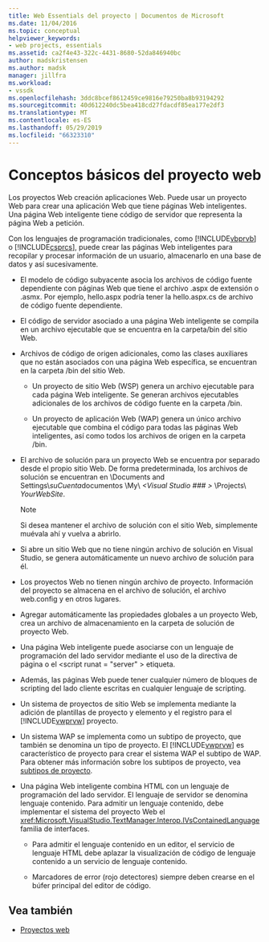 ```yaml
---
title: Web Essentials del proyecto | Documentos de Microsoft
ms.date: 11/04/2016
ms.topic: conceptual
helpviewer_keywords:
- web projects, essentials
ms.assetid: ca2f4e43-322c-4431-8680-52da846940bc
author: madskristensen
ms.author: madsk
manager: jillfra
ms.workload:
- vssdk
ms.openlocfilehash: 3ddc8bcef8612459ce9816e79250ba8b93194292
ms.sourcegitcommit: 40d612240dc5bea418cd27fdacdf85ea177e2df3
ms.translationtype: MT
ms.contentlocale: es-ES
ms.lasthandoff: 05/29/2019
ms.locfileid: "66323310"
---
```

# <a name="web-project-essentials"></a>Conceptos básicos del proyecto web
Los proyectos Web creación aplicaciones Web. Puede usar un proyecto Web para crear una aplicación Web que tiene páginas Web inteligentes. Una página Web inteligente tiene código de servidor que representa la página Web a petición.

 Con los lenguajes de programación tradicionales, como [!INCLUDE[vbprvb](../../code-quality/includes/vbprvb_md.md)] o [!INCLUDE[csprcs](../../data-tools/includes/csprcs_md.md)], puede crear las páginas Web inteligentes para recopilar y procesar información de un usuario, almacenarlo en una base de datos y así sucesivamente.

- El modelo de código subyacente asocia los archivos de código fuente dependiente con páginas Web que tiene el archivo .aspx de extensión o .asmx. Por ejemplo, hello.aspx podría tener la hello.aspx.cs de archivo de código fuente dependiente.

- El código de servidor asociado a una página Web inteligente se compila en un archivo ejecutable que se encuentra en la carpeta/bin del sitio Web.

- Archivos de código de origen adicionales, como las clases auxiliares que no están asociados con una página Web específica, se encuentran en la carpeta /bin del sitio Web.

  - Un proyecto de sitio Web (WSP) genera un archivo ejecutable para cada página Web inteligente. Se generan archivos ejecutables adicionales de los archivos de código fuente en la carpeta /bin.

  - Un proyecto de aplicación Web (WAP) genera un único archivo ejecutable que combina el código para todas las páginas Web inteligentes, así como todos los archivos de origen en la carpeta /bin.

- El archivo de solución para un proyecto Web se encuentra por separado desde el propio sitio Web. De forma predeterminada, los archivos de solución se encuentran en \Documents and Settings\\*suCuenta*documentos \My\\ *\<Visual Studio ### >* \Projects\\ *YourWebSite*.

  > [!NOTE]
  > Si desea mantener el archivo de solución con el sitio Web, simplemente muévala ahí y vuelva a abrirlo.

- Si abre un sitio Web que no tiene ningún archivo de solución en Visual Studio, se genera automáticamente un nuevo archivo de solución para él.

- Los proyectos Web no tienen ningún archivo de proyecto. Información del proyecto se almacena en el archivo de solución, el archivo web.config y en otros lugares.

- Agregar automáticamente las propiedades globales a un proyecto Web, crea un archivo de almacenamiento en la carpeta de solución de proyecto Web.

- Una página Web inteligente puede asociarse con un lenguaje de programación del lado servidor mediante el uso de la directiva de página o el \<script runat = "server" > etiqueta.

- Además, las páginas Web puede tener cualquier número de bloques de scripting del lado cliente escritas en cualquier lenguaje de scripting.

- Un sistema de proyectos de sitio Web se implementa mediante la adición de plantillas de proyecto y elemento y el registro para el [!INCLUDE[vwprvw](../../extensibility/internals/includes/vwprvw_md.md)] proyecto.

- Un sistema WAP se implementa como un subtipo de proyecto, que también se denomina un tipo de proyecto. El [!INCLUDE[vwprvw](../../extensibility/internals/includes/vwprvw_md.md)] es característico de proyecto para crear el sistema WAP el subtipo de WAP. Para obtener más información sobre los subtipos de proyecto, vea [subtipos de proyecto](../../extensibility/internals/project-subtypes.md).

- Una página Web inteligente combina HTML con un lenguaje de programación del lado servidor. El lenguaje de servidor se denomina lenguaje contenido. Para admitir un lenguaje contenido, debe implementar el sistema del proyecto Web el <xref:Microsoft.VisualStudio.TextManager.Interop.IVsContainedLanguage> familia de interfaces.

  - Para admitir el lenguaje contenido en un editor, el servicio de lenguaje HTML debe aplazar la visualización de código de lenguaje contenido a un servicio de lenguaje contenido.

  - Marcadores de error (rojo detectores) siempre deben crearse en el búfer principal del editor de código.

## <a name="see-also"></a>Vea también
- [Proyectos web](../../extensibility/internals/web-projects.md)